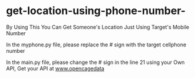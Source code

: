 # get-location-using-phone-number-
By Using This You Can Get Someone's Location Just Using Target's Mobile Number

In the myphone.py file, please replace the # sign with the target cellphone number


In the main.py file, please change the # sign in the line 21 using your Own API, Get your API at www.opencagedata 
